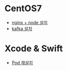 # CentOS7

* [nginx + node 설치](https://github.com/Syrup2525/Development-Environment/blob/main/CentOS7/nginx-nodejs.md)
* [kafka 설치](https://github.com/Syrup2525/Development-Environment/blob/main/CentOS7/kafka.md)

# Xcode & Swift
* [Pod 재설치](https://github.com/Syrup2525/Development-Environment/blob/main/XcodeAndSwift/pod-reinstall.md)